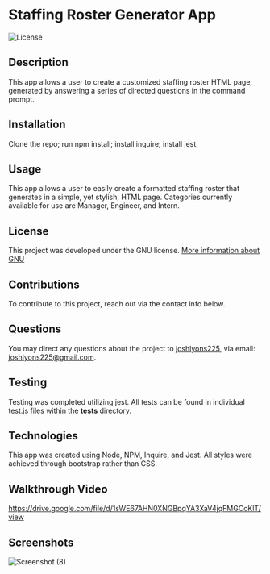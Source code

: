 
# Staffing Roster Generator App

![License](https://img.shields.io/badge/License-GNU-brightgreen)


## Description
This app allows a user to create a customized staffing roster HTML page, generated by answering a series of directed questions in the command prompt.


## Installation
Clone the repo; run npm install; install inquire; install jest.


## Usage
This app allows a user to easily create a formatted staffing roster that generates in a simple, yet stylish, HTML page. Categories currently available for use are Manager, Engineer, and Intern.


## License 
This project was developed under the GNU license.
[More information about GNU](https://opensource.org/licenses/GNU)


## Contributions
To contribute to this project, reach out via the contact info below.


## Questions
You may direct any questions about the project to [joshlyons225](https://github.com/joshlyons225), via email: [joshlyons225@gmail.com](mailto:joshlyons225@gmail.com).


## Testing
Testing was completed utilizing jest. All tests can be found in individual test.js files within the __tests__ directory.


## Technologies
This app was created using Node, NPM, Inquire, and Jest. All styles were achieved through bootstrap rather than CSS.


## Walkthrough Video
https://drive.google.com/file/d/1sWE67AHN0XNGBpqYA3XaV4jqFMGCoKlT/view


## Screenshots
![Screenshot (8)](https://user-images.githubusercontent.com/95392565/154868097-a474b8ef-e3ee-4b25-b3e1-a0fa37db59d6.png)

